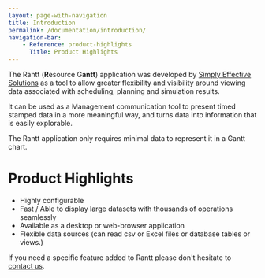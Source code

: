 ```yaml
---
layout: page-with-navigation
title: Introduction
permalink: /documentation/introduction/
navigation-bar:
    - Reference: product-highlights
      Title: Product Highlights
---
```


The Rantt (**R**esource G**antt**) application was developed by [Simply Effective Solutions](wwww.sesolutions.net.au) as a tool to allow greater flexibility and visibility around viewing data associated with scheduling, planning and simulation results.

It can be used as a Management communication tool to present timed stamped data in a more meaningful way, and turns data into information that is easily explorable.

The Rantt application only requires minimal data to represent it in a Gantt chart.


Product Highlights
===================

- Highly configurable
- Fast / Able to display large datasets with thousands of operations seamlessly
- Available as a desktop or web-browser application
- Flexible data sources (can read csv or Excel files or database tables or views.)

If you need a specific feature added to Rantt please don't hesitate to [contact us](contact).
